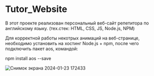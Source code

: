 # Tutor_Website
В этот проекте реализован персональный веб-сайт репетитора по английскому языку. (тех.стек: HTML, CSS, JS, Node.js, NPM)

Для корректной работы некотрых анимаций на веб-странице, необходимо установить на хостинг Node.js + npm, после чего подключить пакет aos, командой:

npm install aos --save

![Снимок экрана 2024-01-23 172433](https://github.com/Gelendwvwvwvein/Tutor_Website/assets/122689048/55c42a83-e857-4e2f-a230-fc124292fd4f)
